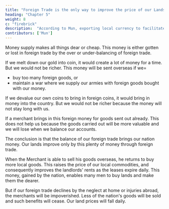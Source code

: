 ```yaml
---
title: "Foreign Trade is the only way to improve the price of our Lands"
heading: "Chapter 5"
weight: 8
c: "firebrick"
description:  "According to Mun, exporting local currency to facilitate foreign trade increases national wealth"
contributors: ['Mun']
---
```




Money supply makes all things dear or cheap. This money is either gotten or lost in foreign trade by the over or under-balancing of foreign trade.

<!-- I now distinguish the plenties of mony from that which is only substantial and able to preform the work.
For there are diverse ways to get money into a nation, which impoverish it through several inconveniences. -->

If we melt down our gold into coin, it would create a lot of money for a time. But we would not be richer. This money will be sent overseas if we= 
- buy too many foreign goods, or
- maintain a war where we supply our armies with foreign goods bought with our money.

If we devalue our own coins to bring in foreign coins, it would bring in money into the country. But we would not be richer because the money will not stay long with us.

If a merchant brings in this foreign money for goods sent out already. This does not help us because the goods carried out will be more valuable and we will lose when we balance our accounts.

The conclusion is that the balance of our foreign trade brings our nation money. Our lands improve only by this plenty of money through foreign trade.

When the Merchant is able to sell his goods overseas, he returns to buy more local goods. This raises the price of our local commodities, and consequently improves the landlords' rents as the leases expire daily.  This money, gained by the nation, enables many men to buy lands and make them the dearer. 

But if our foreign trade declines by the neglect at home or injuries abroad, the merchants will be impoverished. Less of the nation's goods will be sold and such benefits will cease. Our land prices will fall daily.
